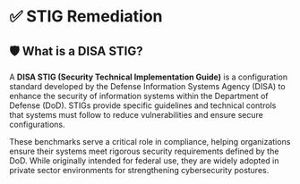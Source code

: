 # ✅ STIG Remediation

## 🛡️ What is a DISA STIG?

A **DISA STIG (Security Technical Implementation Guide)** is a configuration standard developed by the 
Defense Information Systems Agency (DISA) to enhance the security of information systems within the Department 
of Defense (DoD). STIGs provide specific guidelines and technical controls that systems must follow to reduce 
vulnerabilities and ensure secure configurations.

These benchmarks serve a critical role in compliance, helping organizations ensure their systems meet rigorous 
security requirements defined by the DoD. While originally intended for federal use, they are widely adopted in 
private sector environments for strengthening cybersecurity postures.
